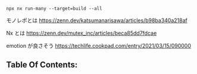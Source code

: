 ```
npx nx run-many --target=build --all
```

モノレポとは
https://zenn.dev/katsumanarisawa/articles/b98ba340a218af

Nx とは
https://zenn.dev/mutex_inc/articles/beca85dd7fdcae

emotion が良さそう
https://techlife.cookpad.com/entry/2021/03/15/090000

## Table Of Contents:
